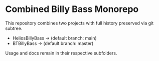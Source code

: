 # Combined Billy Bass Monorepo

This repository combines two projects with full history preserved via git subtree.

- HeliosBillyBass →  (default branch: main)
- BTBillyBass →  (default branch: master)

Usage and docs remain in their respective subfolders.
